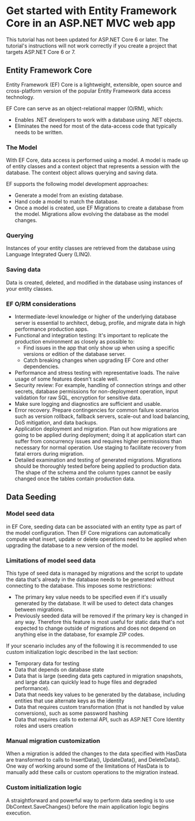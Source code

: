 # Get started with Entity Framework Core in an ASP.NET MVC web app

This tutorial has not been updated for ASP.NET Core 6 or later. The tutorial's instructions will not work correctly if you create a project that targets ASP.NET Core 6 or 7.

## Entity Framework Core

Entity Framework (EF) Core is a lightweight, extensible, open source and cross-platform version of the popular Entity Framework data access technology.

EF Core can serve as an object-relational mapper (O/RM), which:

- Enables .NET developers to work with a database using .NET objects.
- Eliminates the need for most of the data-access code that typically needs to be written.

### The Model

With EF Core, data access is performed using a model. A model is made up of entity classes and a context object that represents a session with the database. The context object allows querying and saving data.

EF supports the following model development approaches:

- Generate a model from an existing database.
- Hand code a model to match the database.
- Once a model is created, use EF Migrations to create a database from the model. Migrations allow evolving the database as the model changes.

### Querying

Instances of your entity classes are retrieved from the database using Language Integrated Query (LINQ).

### Saving data

Data is created, deleted, and modified in the database using instances of your entity classes.

### EF O/RM considerations

- Intermediate-level knowledge or higher of the underlying database server is essential to architect, debug, profile, and migrate data in high performance production apps.
- Functional and integration testing: It's important to replicate the production environment as closely as possible to:
  - Find issues in the app that only show up when using a specific versions or edition of the database server.
  - Catch breaking changes when upgrading EF Core and other dependencies.
- Performance and stress testing with representative loads. The naïve usage of some features doesn't scale well.
- Security review: For example, handling of connection strings and other secrets, database permissions for non-deployment operation, input validation for raw SQL, encryption for sensitive data.
- Make sure logging and diagnostics are sufficient and usable.
- Error recovery. Prepare contingencies for common failure scenarios such as version rollback, fallback servers, scale-out and load balancing, DoS mitigation, and data backups.
- Application deployment and migration. Plan out how migrations are going to be applied during deployment; doing it at application start can suffer from concurrency issues and requires higher permissions than necessary for normal operation. Use staging to facilitate recovery from fatal errors during migration.
- Detailed examination and testing of generated migrations. Migrations should be thoroughly tested before being applied to production data. The shape of the schema and the column types cannot be easily changed once the tables contain production data.

## Data Seeding

### Model seed data

in EF Core, seeding data can be associated with an entity type as part of the model configuration. Then EF Core migrations can automatically compute what insert, update or delete operations need to be applied when upgrading the database to a new version of the model.

### Limitations of model seed data

This type of seed data is managed by migrations and the script to update the data that's already in the database needs to be generated without connecting to the database. This imposes some restrictions:

- The primary key value needs to be specified even if it's usually generated by the database. It will be used to detect data changes between migrations.
- Previously seeded data will be removed if the primary key is changed in any way.
Therefore this feature is most useful for static data that's not expected to change outside of migrations and does not depend on anything else in the database, for example ZIP codes.

If your scenario includes any of the following it is recommended to use custom initialization logic described in the last section:

- Temporary data for testing
- Data that depends on database state
- Data that is large (seeding data gets captured in migration snapshots, and large data can quickly lead to huge files and degraded performance).
- Data that needs key values to be generated by the database, including entities that use alternate keys as the identity
- Data that requires custom transformation (that is not handled by value conversions), such as some password hashing
- Data that requires calls to external API, such as ASP.NET Core Identity roles and users creation

### Manual migration customization

When a migration is added the changes to the data specified with HasData are transformed to calls to InsertData(), UpdateData(), and DeleteData(). One way of working around some of the limitations of HasData is to manually add these calls or custom operations to the migration instead.

### Custom initialization logic

A straightforward and powerful way to perform data seeding is to use DbContext.SaveChanges() before the main application logic begins execution.
